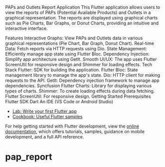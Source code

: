PAPs and Outlets Report Application
This Flutter application allows users to view the reports of PAPs (Potential Available Products) and Outlets in a graphical representation. The reports are displayed using graphical charts such as Pie Charts, Bar Graphs, or Donut Charts, providing an intuitive and interactive interface.

Features
Interactive Graphs: View PAPs and Outlets data in various graphical representations (Pie Chart, Bar Graph, Donut Chart).
Real-time Data: Fetch reports via HTTP requests using Dio.
State Management: Efficiently manage app state using Flutter Bloc.
Dependency Injection: Simplify app architecture using GetIt.
Smooth UI/UX: The app uses Flutter ScreenUtil for responsive design and Shimmer for loading effects.
Tech Stack
Flutter: SDK for building the application.
Flutter Bloc: State management library to manage the app's state.
Dio: HTTP client for making requests to the API.
GetIt: Dependency injection framework to manage app dependencies.
Syncfusion Flutter Charts: Library for displaying various types of charts.
Shimmer: To create loading effects during data fetching.
Flutter ScreenUtil: For responsive design.
Getting Started
Prerequisites
Flutter SDK
Dart
An IDE (VS Code or Android Studio)


- [Lab: Write your first Flutter app](https://docs.flutter.dev/get-started/codelab)
- [Cookbook: Useful Flutter samples](https://docs.flutter.dev/cookbook)

For help getting started with Flutter development, view the
[online documentation](https://docs.flutter.dev/), which offers tutorials,
samples, guidance on mobile development, and a full API reference.
# pap_report

